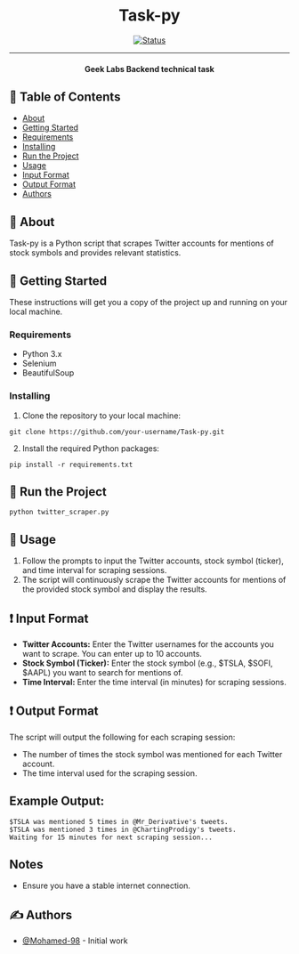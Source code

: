 <h1 align="center">Task-py</h1>

<div align="center">

[![Status](https://img.shields.io/badge/status-active-success.svg)]()

</div>

---
<h4 align="center">Geek Labs Backend technical task 
</h4>

## 📝 Table of Contents

- [About](#about)
- [Getting Started](#getting_started)
- [Requirements](#Requirements)
- [Installing](#Installing)
- [Run the Project](#Run_the_Project)
- [Usage](#Usage)
- [Input Format](#Input_Format)
- [Output Format](#Output_Format)
- [Authors](#authors)

## 🧐 About <a name = "about"></a>

Task-py is a Python script that scrapes Twitter accounts for mentions of stock symbols and provides relevant statistics.

## 🏁 Getting Started <a name = "getting_started"></a>

These instructions will get you a copy of the project up and running on your local machine.

### Requirements <a name = "Requirements"></a>

- Python 3.x
- Selenium
- BeautifulSoup

### Installing <a name = "Installing"></a>

1. Clone the repository to your local machine:

```
git clone https://github.com/your-username/Task-py.git
```

2. Install the required Python packages:

```
pip install -r requirements.txt
```

## 🔧 Run the Project <a name = "Run_the_Project"></a>

```
python twitter_scraper.py
```

## 🎈 Usage <a name="usage"></a>

1. Follow the prompts to input the Twitter accounts, stock symbol (ticker), and time interval for scraping sessions.
2. The script will continuously scrape the Twitter accounts for mentions of the provided stock symbol and display the results.

## ❗ Input Format <a name="Input_Format"></a>

- **Twitter Accounts:** Enter the Twitter usernames for the accounts you want to scrape. You can enter up to 10 accounts.
- **Stock Symbol (Ticker):** Enter the stock symbol (e.g., \$TSLA, \$SOFI, \$AAPL) you want to search for mentions of.
- **Time Interval:** Enter the time interval (in minutes) for scraping sessions.

## ❗ Output Format <a name="Output_Format"></a>

The script will output the following for each scraping session:
- The number of times the stock symbol was mentioned for each Twitter account.
- The time interval used for the scraping session.

## Example Output:
```
$TSLA was mentioned 5 times in @Mr_Derivative's tweets.
$TSLA was mentioned 3 times in @ChartingProdigy's tweets.
Waiting for 15 minutes for next scraping session...
```

## Notes
- Ensure you have a stable internet connection.

## ✍️ Authors <a name = "authors"></a>

- [@Mohamed-98](https://github.com/Mohamed-98) - Initial work

